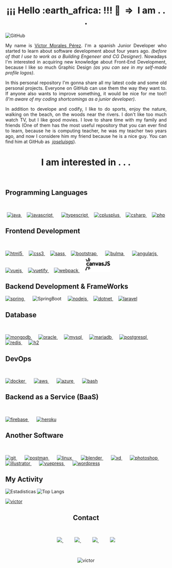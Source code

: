 <h1 align="center">¡¡¡ Hello :earth_africa: !!! 👋 &nbsp;=> &nbsp;I am . . .</h1>

![GitHub](https://imgur.com/h3xpMSR.png) 

<p align="justify">My name is  <a href="https://www.linkedin.com/in/victormoralesperez" target="_blank">Víctor Morales Pérez</a>. I'm a spanish Junior Developer who started to learn about software development about four years ago. <em>(before of that I use to work as a Building Engeneer and CG Designer)</em>. Nowadays I'm interested in acquiring new knowledge about Front-End Development, because I like so much Graphic Design <em>(as you can see in my self-made profile logos)</em>.</p>

<p align="justify">In this personal repository I'm gonna share all my latest code and some old personal projects. Everyone on GitHub can use them the way they want to. If anyone also wants to improve something, it would be nice for me too!! <em>(I'm aware of my coding shortcomings as a junior developer)</em>. </p>

<p align="justify">In addition to develope and codify, I like to do sports, enjoy the nature, walking on the beach, on the woods near the rivers. I don't like too much watch TV, but I like good movies. I love to share time with my family and friends (One of them has the most useful repository that you can ever find to learn, because he is computing teacher, he was my teacher two years ago, and now I considere him my friend because he is a nice guy. You can find him at GitHub as &nbsp;<em><a href="https://github.com/joseluisgs" target="_blank">joseluisgs</a></em>).</p>



<h1 align="center">I am interested in . . .</h1>
<br/>
<h2>Programming Languages</h2>
<br/>
<p align="center">
  <a href="https://www.java.com" target="_blank"> 
    <img src="https://devicons.github.io/devicon/devicon.git/icons/java/java-original-wordmark.svg" alt="java" height="70"/> 
  </a> 
  &nbsp;&nbsp;&nbsp;
  <a href="https://developer.mozilla.org/en-US/docs/Web/JavaScript" target="_blank"> 
    <img src="https://devicons.github.io/devicon/devicon.git/icons/javascript/javascript-original.svg" alt="javascript" height="50"/> 
  </a> 
  &nbsp;&nbsp;&nbsp;&nbsp;&nbsp;
  <a href="https://www.typescriptlang.org/" target="_blank"> 
    <img src="https://devicons.github.io/devicon/devicon.git/icons/typescript/typescript-original.svg" alt="typescript" height="50"/> 
  </a> 
  &nbsp;&nbsp;&nbsp;
  <a href="https://www.w3schools.com/cpp/" target="_blank"> 
    <img src="https://devicons.github.io/devicon/devicon.git/icons/cplusplus/cplusplus-original.svg" alt="cplusplus" height="55"/> 
  </a> 
  &nbsp;&nbsp;&nbsp;
  <a href="https://www.w3schools.com/cs/" target="_blank"> 
    <img src="https://devicons.github.io/devicon/devicon.git/icons/csharp/csharp-original.svg" alt="csharp" height="55"/> 
  </a>
  &nbsp;&nbsp;&nbsp;
  <a href="https://www.php.net" target="_blank"> 
    <img src="https://devicons.github.io/devicon/devicon.git/icons/php/php-original.svg" alt="php" height="60"/> 
  </a> 
</p>

<h2>Frontend Development</h2>
<br/>
<p>
  <a href="https://www.w3.org/html/" target="_blank"> 
    <img src="https://devicons.github.io/devicon/devicon.git/icons/html5/html5-original-wordmark.svg" alt="html5" height="55"/> 
  </a> 
  &nbsp;&nbsp;&nbsp;
  <a href="https://www.w3schools.com/css/" target="_blank"> 
    <img src="https://devicons.github.io/devicon/devicon.git/icons/css3/css3-original-wordmark.svg" alt="css3" height="55"/> 
  </a>
  &nbsp;&nbsp;&nbsp;
  <a href="https://sass-lang.com" target="_blank"> 
    <img src="https://devicons.github.io/devicon/devicon.git/icons/sass/sass-original.svg" alt="sass" height="50"/> 
  </a> 
  &nbsp;&nbsp;&nbsp;
  <a href="https://getbootstrap.com" target="_blank"> 
    <img src="https://devicons.github.io/devicon/devicon.git/icons/bootstrap/bootstrap-plain.svg" alt="bootstrap" height="50"/> 
  </a> 
  &nbsp;&nbsp;&nbsp;&nbsp;&nbsp;
  <a href="https://bulma.io/" target="_blank"> 
    <img src="https://raw.githubusercontent.com/gilbarbara/logos/804dc257b59e144eaca5bc6ffd16949752c6f789/logos/bulma.svg" alt="bulma" height="50"/> 
  </a>
  &nbsp;&nbsp;&nbsp;&nbsp;&nbsp;
  <a href="https://angular.io" target="_blank"> 
    <img src="https://devicons.github.io/devicon/devicon.git/icons/angularjs/angularjs-original.svg" alt="angularjs" height="55"/> 
  </a> 
  &nbsp;&nbsp;&nbsp;&nbsp;
  <a href="https://vuejs.org/" target="_blank"> 
    <img src="https://upload.wikimedia.org/wikipedia/commons/thumb/9/95/Vue.js_Logo_2.svg/1184px-Vue.js_Logo_2.svg.png" alt="vuejs" height="45"/> 
  </a> 
  &nbsp;&nbsp;&nbsp;
  <a href="https://vuetifyjs.com/en/" target="_blank"> 
    <img src="https://bestofjs.org/logos/vuetify.svg" alt="vuetify" height="50"/> 
  </a> 
  &nbsp;&nbsp;&nbsp;
  <a href="https://webpack.js.org" target="_blank"> 
    <img src="https://devicons.github.io/devicon/devicon.git/icons/webpack/webpack-original.svg" alt="webpack" height="50"/> 
  </a> 
  <a href="https://canvasjs.com" target="_blank"> 
    <img src="https://raw.githubusercontent.com/Hardik0307/Hardik0307/master/assets/canvasjs-charts.svg" alt="canvasjs" height="50"/> 
  </a> 
</p>

<h2>Backend Development & FrameWorks</h2>

<p>
  <a href="https://spring.io/" target="_blank">
    <img src="https://www.vectorlogo.zone/logos/springio/springio-icon.svg" alt="spring" height="50"/> 
  </a>
  &nbsp;&nbsp;&nbsp;&nbsp;&nbsp;
  <img src="https://miro.medium.com/max/300/1*J9d-VtiLfN9APIQgWTP9ow.png" alt="SpringBoot" height="55">
  &nbsp;&nbsp;&nbsp;
  <a href="https://nodejs.org" target="_blank"> 
    <img src="https://pluspng.com/img-png/nodejs-logo-png-node-js-development-296.png"  alt="nodejs" height="80"/> 
  </a> 
  &nbsp;&nbsp;&nbsp;
  <a href="https://dotnet.microsoft.com/" target="_blank"> 
    <img src="https://devicons.github.io/devicon/devicon.git/icons/dot-net/dot-net-original-wordmark.svg" alt="dotnet" height="50"/> 
  </a> 
  &nbsp;&nbsp;&nbsp;
  <a href="https://laravel.com/" target="_blank"> 
    <img src="https://devicons.github.io/devicon/devicon.git/icons/laravel/laravel-plain-wordmark.svg" alt="laravel" height="50"/> 
  </a> 
</p>

<h2>Database</h2>
<br/>
<p>
  <a href="https://www.mongodb.com/" target="_blank"> 
    <img src="https://devicons.github.io/devicon/devicon.git/icons/mongodb/mongodb-original-wordmark.svg" alt="mongodb" height="70"/> 
  </a>
  &nbsp;&nbsp;&nbsp;&nbsp;
  <a href="https://www.oracle.com/" target="_blank"> 
    <img src="https://devicons.github.io/devicon/devicon.git/icons/oracle/oracle-original.svg" alt="oracle" height="70"/> 
  </a>
  &nbsp;&nbsp;&nbsp;&nbsp;
  <a href="https://www.mysql.com/" target="_blank"> 
    <img src="https://devicons.github.io/devicon/devicon.git/icons/mysql/mysql-original-wordmark.svg" alt="mysql" height="70"/> 
  </a> 
  &nbsp;&nbsp;&nbsp;&nbsp;
  <a href="https://mariadb.org/" target="_blank"> 
    <img src="https://www.vectorlogo.zone/logos/mariadb/mariadb-icon.svg" alt="mariadb" height="55"/> 
  </a>
  &nbsp;&nbsp;&nbsp;&nbsp;
  <a href="https://www.postgresql.org" target="_blank"> 
    <img src="https://devicons.github.io/devicon/devicon.git/icons/postgresql/postgresql-original-wordmark.svg" alt="postgresql" height="60"/> 
  </a>
  &nbsp;&nbsp;&nbsp;&nbsp;
  <a href="https://redis.io" target="_blank"> 
    <img src="https://devicons.github.io/devicon/devicon.git/icons/redis/redis-original-wordmark.svg" alt="redis" height="55"/> 
  </a> 
  &nbsp;&nbsp;&nbsp;&nbsp;
  <a href="https://www.h2database.com/html/main.html" target="_blank"> 
    <img src="https://imgur.com/kTkGWiX.png" alt="h2" height="50"/> 
  </a> 
</p>

<h2>DevOps</h2>
<br/>
<p>
  <a href="https://www.docker.com/" target="_blank"> 
    <img src="https://devicons.github.io/devicon/devicon.git/icons/docker/docker-original-wordmark.svg" alt="docker" height="70"/> 
  </a> 
  &nbsp;&nbsp;&nbsp;&nbsp;&nbsp;
  <a href="https://aws.amazon.com" target="_blank"> 
    <img src="https://devicons.github.io/devicon/devicon.git/icons/amazonwebservices/amazonwebservices-original-wordmark.svg" alt="aws" height="85"/> 
  </a>
  &nbsp;&nbsp;&nbsp;&nbsp;&nbsp;
  <a href="https://azure.microsoft.com/en-in/" target="_blank"> 
    <img src="https://www.vectorlogo.zone/logos/microsoft_azure/microsoft_azure-icon.svg" alt="azure" height="60"/> 
  </a> 
  &nbsp;&nbsp;&nbsp;&nbsp;&nbsp;
  <a href="https://www.gnu.org/software/bash/" target="_blank"> 
    <img src="https://www.vectorlogo.zone/logos/gnu_bash/gnu_bash-icon.svg" alt="bash" height="60"/> 
  </a> 
</p>

<h2>Backend as a Service (BaaS)</h2>
<br/>
<p>
  <a href="https://firebase.google.com/" target="_blank"> 
    <img src="https://www.vectorlogo.zone/logos/firebase/firebase-icon.svg" alt="firebase" height="50"/> 
  </a>
  &nbsp;&nbsp;&nbsp;&nbsp;&nbsp;
  <a href="https://heroku.com" target="_blank"> 
    <img src="https://www.vectorlogo.zone/logos/heroku/heroku-icon.svg" alt="heroku" height="50"/> 
  </a>
</p>

<h2>Another Software</h2>
<br/>
<p>
  <a href="https://git-scm.com/" target="_blank"> 
    <img src="https://www.vectorlogo.zone/logos/git-scm/git-scm-icon.svg" alt="git" height="50"/> 
  </a>
  &nbsp;&nbsp;&nbsp;&nbsp;&nbsp;
  <a href="https://postman.com" target="_blank"> 
    <img src="https://www.vectorlogo.zone/logos/getpostman/getpostman-icon.svg" alt="postman" height="50"/> 
  </a> 
  &nbsp;&nbsp;&nbsp;&nbsp;&nbsp;
  <a href="https://www.linux.org/" target="_blank"> 
    <img src="https://devicons.github.io/devicon/devicon.git/icons/linux/linux-original.svg" alt="linux" height="50"/> 
  </a>
  &nbsp;&nbsp;&nbsp;&nbsp;&nbsp;
  <a href="https://www.blender.org/" target="_blank"> 
    <img src="https://download.blender.org/branding/community/blender_community_badge_white.svg" alt="blender" height="50"/> 
  </a> 
  &nbsp;&nbsp;&nbsp;&nbsp;&nbsp;
  <a href="https://www.adobe.com/products/xd.html" target="_blank"> 
    <img src="https://cdn.worldvectorlogo.com/logos/adobe-xd.svg" alt="xd" height="50"/> 
  </a>
  &nbsp;&nbsp;&nbsp;&nbsp;&nbsp;
  <a href="https://www.photoshop.com/en" target="_blank"> 
    <img src="https://devicons.github.io/devicon/devicon.git/icons/photoshop/photoshop-plain.svg" alt="photoshop" height="50"/> 
  </a> 
  &nbsp;&nbsp;&nbsp;&nbsp;&nbsp;
  <a href="https://www.adobe.com/in/products/illustrator.html" target="_blank"> 
    <img src="https://www.vectorlogo.zone/logos/adobe_illustrator/adobe_illustrator-icon.svg" alt="illustrator" height="50"/> 
  </a> 
  &nbsp;&nbsp;&nbsp;&nbsp;&nbsp;
  <a href="https://vuepress.vuejs.org/" target="_blank"> 
    <img src="https://raw.githubusercontent.com/AliasIO/wappalyzer/master/src/drivers/webextension/images/icons/VuePress.svg" alt="vuepress" height="50"/> 
  </a> 
  &nbsp;&nbsp;&nbsp;&nbsp;&nbsp;
  <a href="https://es.wordpress.org/" target="_blank"> 
    <img src="https://es.wikipedia.org/wiki/WordPress.com#/media/Archivo:WordPress_blue_logo.svg" alt="wordpress" height="50"/> 
  </a> 
</p>

<h2>My Activity</h2>

![Estadisticas](https://github-readme-stats.vercel.app/api?username=VicTMPDev&show_icons=true&theme=vue-dark)
![Top Langs](https://github-readme-stats.vercel.app/api/top-langs/?username=VicTMPDev&layout=compact&theme=vue-dark)

<p align="justify"> <a href="https://github.com/ryo-ma/github-profile-trophy"><img src="https://github-profile-trophy.vercel.app/?username=victor" alt="victor" /></a> </p>

<h2 align="center">Contact</h2>

<br/>
<p align="center">
  <a href="mailto:victor.mp.developer@gmail.com">
    <img src="https://imgur.com/UEvZREq.png" height="50">
  </a>
  &nbsp;&nbsp;&nbsp;&nbsp;&nbsp;&nbsp;&nbsp;&nbsp;
  <a href="https://www.youtube.com/channel/UCPqWCyzQhrjwwTFlYoFwxfg" target="_blank">
    <img src="https://imgur.com/i0tETDr.png" height="50">
  </a>
  &nbsp;&nbsp;&nbsp;&nbsp;&nbsp;&nbsp;&nbsp;&nbsp;
  <a href="https://www.linkedin.com/in/victormoralesperez" target="_blank">
    <img src="https://upload.wikimedia.org/wikipedia/commons/thumb/c/ca/LinkedIn_logo_initials.png/768px-LinkedIn_logo_initials.png" height="50">
  </a>
  &nbsp;&nbsp;&nbsp;&nbsp;&nbsp;&nbsp;&nbsp;&nbsp;
  <a href="https://twitter.com/VictorDevelop" target="_blank">
    <img src="https://pitlochryfestivaltheatre.com/wp-content/uploads/2020/04/2-27646_twitter-logo-png-transparent-background-logo-twitter-png.png" height="50">
  </a>
</p>
<br/>
<p align="center"> <img src="https://komarev.com/ghpvc/?username=victor&label=Profile%20views&color=0e75b6&style=flat" alt="victor" /> </p>
